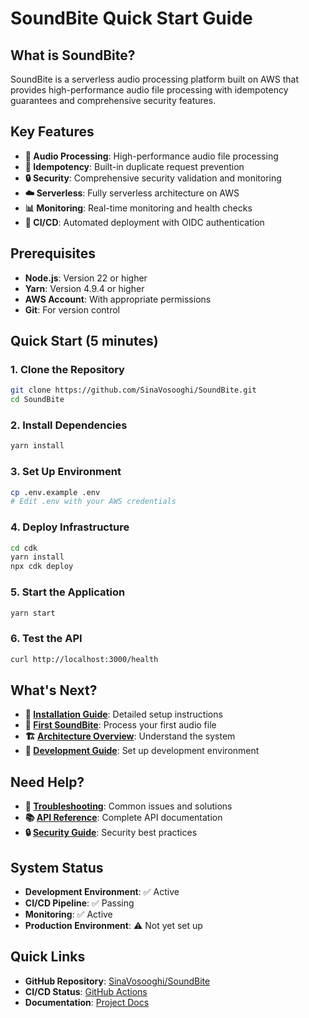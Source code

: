 # SoundBite Quick Start Guide

## What is SoundBite?

SoundBite is a serverless audio processing platform built on AWS that provides high-performance audio file processing with idempotency guarantees and comprehensive security features.

## Key Features

- **🎵 Audio Processing**: High-performance audio file processing
- **🔄 Idempotency**: Built-in duplicate request prevention
- **🔒 Security**: Comprehensive security validation and monitoring
- **☁️ Serverless**: Fully serverless architecture on AWS
- **📊 Monitoring**: Real-time monitoring and health checks
- **🚀 CI/CD**: Automated deployment with OIDC authentication

## Prerequisites

- **Node.js**: Version 22 or higher
- **Yarn**: Version 4.9.4 or higher
- **AWS Account**: With appropriate permissions
- **Git**: For version control

## Quick Start (5 minutes)

### 1. Clone the Repository
```bash
git clone https://github.com/SinaVosooghi/SoundBite.git
cd SoundBite
```

### 2. Install Dependencies
```bash
yarn install
```

### 3. Set Up Environment
```bash
cp .env.example .env
# Edit .env with your AWS credentials
```

### 4. Deploy Infrastructure
```bash
cd cdk
yarn install
npx cdk deploy
```

### 5. Start the Application
```bash
yarn start
```

### 6. Test the API
```bash
curl http://localhost:3000/health
```

## What's Next?

- **📖 [Installation Guide](installation.md)**: Detailed setup instructions
- **🎵 [First SoundBite](first-soundbite.md)**: Process your first audio file
- **🏗️ [Architecture Overview](../architecture/system-overview.md)**: Understand the system
- **🔧 [Development Guide](../development/local-setup.md)**: Set up development environment

## Need Help?

- **🐛 [Troubleshooting](../operations/troubleshooting.md)**: Common issues and solutions
- **📚 [API Reference](../reference/api-reference.md)**: Complete API documentation
- **🔒 [Security Guide](../reference/security-guide.md)**: Security best practices

## System Status

- **Development Environment**: ✅ Active
- **CI/CD Pipeline**: ✅ Passing
- **Monitoring**: ✅ Active
- **Production Environment**: ⚠️ Not yet set up

## Quick Links

- **GitHub Repository**: [SinaVosooghi/SoundBite](https://github.com/SinaVosooghi/SoundBite)
- **CI/CD Status**: [GitHub Actions](https://github.com/SinaVosooghi/SoundBite/actions)
- **Documentation**: [Project Docs](https://github.com/SinaVosooghi/SoundBite/tree/main/docs)
